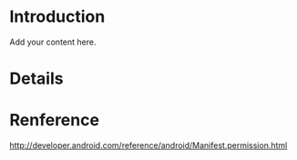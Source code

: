 # Introduction #

Add your content here.


# Details #

# Renference #

http://developer.android.com/reference/android/Manifest.permission.html